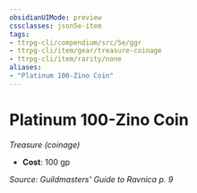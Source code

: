```yaml
---
obsidianUIMode: preview
cssclasses: json5e-item
tags:
- ttrpg-cli/compendium/src/5e/ggr
- ttrpg-cli/item/gear/treasure-coinage
- ttrpg-cli/item/rarity/none
aliases: 
- "Platinum 100-Zino Coin"
---
```

# Platinum 100-Zino Coin
*Treasure (coinage)*  


- **Cost**: 100 gp

*Source: Guildmasters' Guide to Ravnica p. 9*